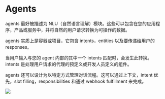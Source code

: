# Agents

agents 最好被描述为 NLU（自然语言理解）模块。这些可以包含在您的应用程序，产品或服务中，并将自然的用户请求转换为可操作的数据。

agents 实质上是容器或项目，它包含 intents，entities 以及要传递给用户的 responses。

当用户输入与您的 agent 内部的其中一个 intents 匹配时，会发生此转换。intents 是处理用户请求的代理的预定义或开发人员定义的组件。

agents 还可以设计为以特定方式管理对话流程。这可以通过上下文，intent 优先，slot filling，responsibilities 和通过 webhook fulfillment 来完成。

![](https://ws4.sinaimg.cn/large/006tKfTcgy1fqy4n699n4j30nm09qglv.jpg)
